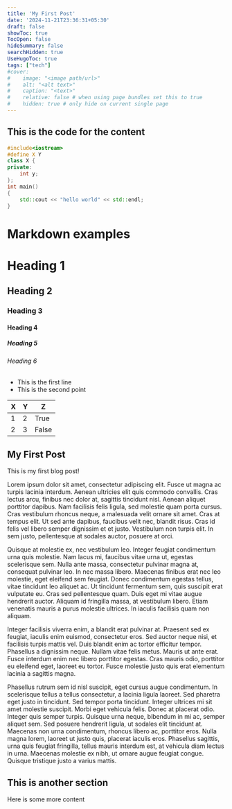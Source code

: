 ```yaml
---
title: 'My First Post'
date: '2024-11-21T23:36:31+05:30'
draft: false
showToc: true
TocOpen: false
hideSummary: false
searchHidden: true
UseHugoToc: true
tags: ["tech"]
#cover:
#    image: "<image path/url>"
#    alt: "<alt text>"
#    caption: "<text>"
#    relative: false # when using page bundles set this to true
#    hidden: true # only hide on current single page
---
```


## This is the code for the content

```cpp
#include<iostream>
#define X Y
class X {
private:
    int y;
};
int main()
{
    std::cout << "hello world" << std::endl;
}
```

# Markdown examples

# Heading 1
## Heading 2
### Heading 3
#### Heading 4
##### Heading 5
###### Heading 6

- This is the first line
- This is the second point

| X | Y | Z |
|---|---|---|
| 1 | 2 | True |
| 2 | 3 | False |



## My First Post

This is my first blog post!

Lorem ipsum dolor sit amet, consectetur adipiscing elit. Fusce ut magna ac turpis lacinia interdum. Aenean ultricies elit quis commodo convallis. Cras lectus arcu, finibus nec dolor at, sagittis tincidunt nisl. Aenean aliquet porttitor dapibus. Nam facilisis felis ligula, sed molestie quam porta cursus. Cras vestibulum rhoncus neque, a malesuada velit ornare sit amet. Cras at tempus elit. Ut sed ante dapibus, faucibus velit nec, blandit risus. Cras id felis vel libero semper dignissim et et justo. Vestibulum non turpis elit. In sem justo, pellentesque at sodales auctor, posuere at orci.

Quisque at molestie ex, nec vestibulum leo. Integer feugiat condimentum urna quis molestie. Nam lacus mi, faucibus vitae urna ut, egestas scelerisque sem. Nulla ante massa, consectetur pulvinar magna at, consequat pulvinar leo. In nec massa libero. Maecenas finibus erat nec leo molestie, eget eleifend sem feugiat. Donec condimentum egestas tellus, vitae tincidunt leo aliquet ac. Ut tincidunt fermentum sem, quis suscipit erat vulputate eu. Cras sed pellentesque quam. Duis eget mi vitae augue hendrerit auctor. Aliquam id fringilla massa, at vestibulum libero. Etiam venenatis mauris a purus molestie ultrices. In iaculis facilisis quam non aliquam.

Integer facilisis viverra enim, a blandit erat pulvinar at. Praesent sed ex feugiat, iaculis enim euismod, consectetur eros. Sed auctor neque nisi, et facilisis turpis mattis vel. Duis blandit enim ac tortor efficitur tempor. Phasellus a dignissim neque. Nullam vitae felis metus. Mauris ut ante erat. Fusce interdum enim nec libero porttitor egestas. Cras mauris odio, porttitor eu eleifend eget, laoreet eu tortor. Fusce molestie justo quis erat elementum lacinia a sagittis magna.

Phasellus rutrum sem id nisl suscipit, eget cursus augue condimentum. In scelerisque tellus a tellus consectetur, a lacinia ligula laoreet. Sed pharetra eget justo in tincidunt. Sed tempor porta tincidunt. Integer ultrices mi sit amet molestie suscipit. Morbi eget vehicula felis. Donec at placerat odio. Integer quis semper turpis. Quisque urna neque, bibendum in mi ac, semper aliquet sem. Sed posuere hendrerit ligula, ut sodales elit tincidunt at. Maecenas non urna condimentum, rhoncus libero ac, porttitor eros. Nulla magna lorem, laoreet ut justo quis, placerat iaculis eros. Phasellus sagittis, urna quis feugiat fringilla, tellus mauris interdum est, at vehicula diam lectus in urna. Maecenas molestie ex nibh, ut ornare augue feugiat congue. Quisque tristique justo a varius mattis.

## This is another section

Here is some more content
